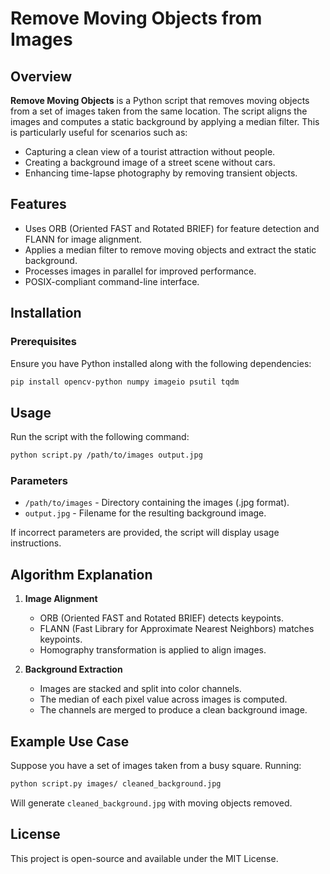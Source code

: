 # Remove Moving Objects from Images

## Overview
**Remove Moving Objects** is a Python script that removes moving objects from a set of images taken from the same location. The script aligns the images and computes a static background by applying a median filter. This is particularly useful for scenarios such as:
- Capturing a clean view of a tourist attraction without people.
- Creating a background image of a street scene without cars.
- Enhancing time-lapse photography by removing transient objects.

## Features
- Uses ORB (Oriented FAST and Rotated BRIEF) for feature detection and FLANN for image alignment.
- Applies a median filter to remove moving objects and extract the static background.
- Processes images in parallel for improved performance.
- POSIX-compliant command-line interface.

## Installation
### Prerequisites
Ensure you have Python installed along with the following dependencies:
```sh
pip install opencv-python numpy imageio psutil tqdm
```

## Usage
Run the script with the following command:
```sh
python script.py /path/to/images output.jpg
```
### Parameters
- `/path/to/images` - Directory containing the images (.jpg format).
- `output.jpg` - Filename for the resulting background image.

If incorrect parameters are provided, the script will display usage instructions.

## Algorithm Explanation
1. **Image Alignment**
   - ORB (Oriented FAST and Rotated BRIEF) detects keypoints.
   - FLANN (Fast Library for Approximate Nearest Neighbors) matches keypoints.
   - Homography transformation is applied to align images.

2. **Background Extraction**
   - Images are stacked and split into color channels.
   - The median of each pixel value across images is computed.
   - The channels are merged to produce a clean background image.

## Example Use Case
Suppose you have a set of images taken from a busy square. Running:
```sh
python script.py images/ cleaned_background.jpg
```
Will generate `cleaned_background.jpg` with moving objects removed.

## License
This project is open-source and available under the MIT License.

